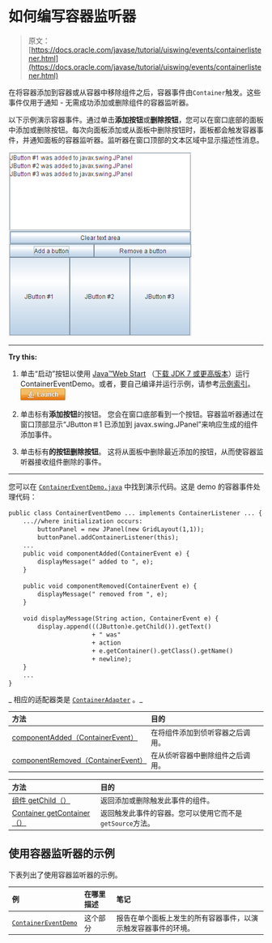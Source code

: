 # 如何编写容器监听器

> 原文： [https://docs.oracle.com/javase/tutorial/uiswing/events/containerlistener.html](https://docs.oracle.com/javase/tutorial/uiswing/events/containerlistener.html)

在将容器添加到容器或从容器中移除组件之后，容器事件由`Container`触发。这些事件仅用于通知 - 无需成功添加或删除组件的容器监听器。

以下示例演示容器事件。通过单击**添加按钮**或**删除按钮**，您可以在窗口底部的面板中添加或删除按钮。每次向面板添加或从面板中删除按钮时，面板都会触发容器事件，并通知面板的容器监听器。监听器在窗口顶部的文本区域中显示描述性消息。

![A screenshot which demonstrates container events](img/ab06b700001abdc0c7adb8b73c51d2e0.jpg)

* * *

**Try this:** 

1.  单击“启动”按钮以使用 [Java™Web Start](http://www.oracle.com/technetwork/java/javase/javawebstart/index.html) （[下载 JDK 7 或更高版本](http://www.oracle.com/technetwork/java/javase/downloads/index.html)）运行 ContainerEventDemo。或者，要自己编译并运行示例，请参考[示例索引](../examples/events/index.html#ContainerEventDemo)。 [![Launches the ContainerEventDemo example](img/4707a69a17729d71c56b2bdbbb4cc61c.jpg)](https://docs.oracle.com/javase/tutorialJWS/samples/uiswing/ContainerEventDemoProject/ContainerEventDemo.jnlp) 

2.  单击标有**添加按钮**的按钮。
    您会在窗口底部看到一个按钮。容器监听器通过在窗口顶部显示“JButton＃1 已添加到 javax.swing.JPanel”来响应生成的组件添加事件。
3.  单击标有**的按钮删除按钮**。
    这将从面板中删除最近添加的按钮，从而使容器监听器接收组件删除的事件。

* * *

您可以在 [`ContainerEventDemo.java`](../examples/events/ContainerEventDemoProject/src/events/ContainerEventDemo.java) 中找到演示代码。这是 demo 的容器事件处理代码：

```
public class ContainerEventDemo ... implements ContainerListener ... {
    ...//where initialization occurs:
        buttonPanel = new JPanel(new GridLayout(1,1));
        buttonPanel.addContainerListener(this);
    ...
    public void componentAdded(ContainerEvent e) {
        displayMessage(" added to ", e);
    }

    public void componentRemoved(ContainerEvent e) {
        displayMessage(" removed from ", e);
    }

    void displayMessage(String action, ContainerEvent e) {
        display.append(((JButton)e.getChild()).getText()
                       + " was"
                       + action
                       + e.getContainer().getClass().getName()
                       + newline);
    }
    ...
}

```

_ 相应的适配器类是 [`ContainerAdapter`](https://docs.oracle.com/javase/8/docs/api/java/awt/event/ContainerAdapter.html) 。_

| 方法 | 目的 |
| :-- | :-- |
| [componentAdded（ContainerEvent）](https://docs.oracle.com/javase/8/docs/api/java/awt/event/ContainerListener.html#componentAdded-java.awt.event.ContainerEvent-) | 在将组件添加到侦听容器之后调用。 |
| [componentRemoved（ContainerEvent）](https://docs.oracle.com/javase/8/docs/api/java/awt/event/ContainerListener.html#componentRemoved-java.awt.event.ContainerEvent-) | 在从侦听容器中删除组件之后调用。 |

| 方法 | 目的 |
| :-- | :-- |
| [组件 getChild（）](https://docs.oracle.com/javase/8/docs/api/java/awt/event/ContainerEvent.html#getChild--) | 返回添加或删除触发此事件的组件。 |
| [Container getContainer（）](https://docs.oracle.com/javase/8/docs/api/java/awt/event/ContainerEvent.html#getContainer--) | 返回触发此事件的容器。您可以使用它而不是`getSource`方法。 |

## 使用容器监听器的示例

下表列出了使用容器监听器的示例。

| 例 | 在哪里描述 | 笔记 |
| :-- | :-- | :-- |
| [`ContainerEventDemo`](../examples/events/index.html#ContainerEventDemo) | 这个部分 | 报告在单个面板上发生的所有容器事件，以演示触发容器事件的环境。 |